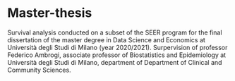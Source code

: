 # Master-thesis
Survival analysis conducted on a subset of the SEER program for the final dissertation of the master degree in Data Science and Economics at Università degli Studi di Milano (year 2020/2021).
Surpervision of professor Federico Ambrogi, associate professor of Biostatistics and Epidemiology at Università degli Studi di Milano, department of Department of Clinical and Community Sciences.
